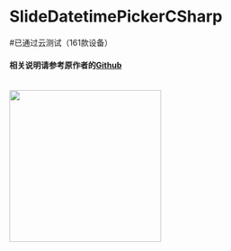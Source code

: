 # SlideDatetimePickerCSharp

#已通过云测试（161款设备）
<br /> 
<h4>相关说明请参考原作者的<a href="https://github.com/jjobes/SlideDateTimePicker">Github</a></h4>
<br />
<img src="https://camo.githubusercontent.com/4896da076522a1187ebaadc747ed7d437393adab/68747470733a2f2f7261772e6769746875622e636f6d2f6a6a6f6265732f536c6964654461746554696d655069636b65722f6d61737465722f73637265656e73686f74732f312e706e67" width="270" data-canonical-src="https://raw.github.com/jjobes/SlideDateTimePicker/master/screenshots/1.png" style="max-width:100%;">
